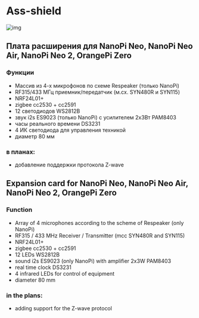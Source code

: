 # Ass-shield

![img](https://github.com/immortalserg/Ass-shield/blob/master/Ass_shield_OPi_zero1.png?raw=true)

## Плата расширения для NanoPi Neo, NanoPi Neo Air, NanoPi Neo 2, OrangePi Zero
### Функции
- Массив из 4-х микрофонов по схеме Respeaker (только NanoPi)
- RF315/433 МГц приемник/передатчик (м.cx. SYN480R и SYN115)
- NRF24L01+
- zigbee cc2530 + cc2591
- 12 светодиодов WS2812B
- звук i2s ES9023 (только NanoPi) c усилителем 2х3Вт PAM8403
- часы реального времени DS3231
- 4 ИК светодиода для управления техникой
- диаметр 80 мм
### в планах:
- добавление поддержки протокола Z-wave
## Expansion card for NanoPi Neo, NanoPi Neo Air, NanoPi Neo 2, OrangePi Zero
### Function
- Array of 4 microphones according to the scheme of Respeaker (only NanoPi)
- RF315 / 433 MHz Receiver / Transmitter (mcc SYN480R and SYN115)
- NRF24L01+
- zigbee cc2530 + cc2591
- 12 LEDs WS2812B
- sound i2s ES9023 (only NanoPi) with amplifier 2x3W PAM8403
- real time clock DS3231
- 4 infrared LEDs for control of equipment
- diameter 80 mm
### in the plans:
- adding support for the Z-wave protocol


